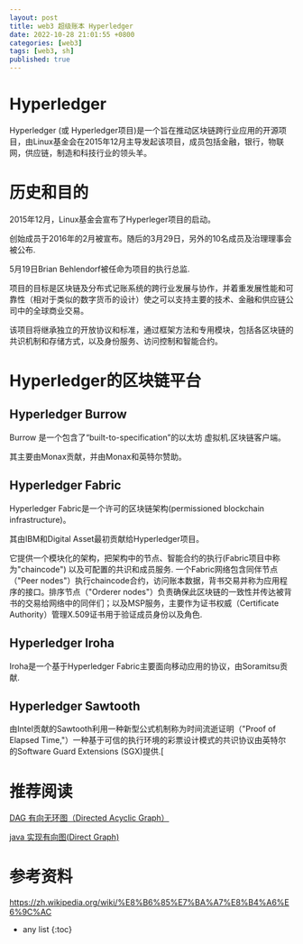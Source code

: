 ```yaml
---
layout: post
title: web3 超级账本 Hyperledger
date: 2022-10-28 21:01:55 +0800
categories: [web3]
tags: [web3, sh]
published: true
---
```


# Hyperledger 

Hyperledger (或 Hyperledger项目)是一个旨在推动区块链跨行业应用的开源项目，由Linux基金会在2015年12月主导发起该项目，成员包括金融，银行，物联网，供应链，制造和科技行业的领头羊。


# 历史和目的

2015年12月，Linux基金会宣布了Hyperleger项目的启动。

创始成员于2016年的2月被宣布。随后的3月29日，另外的10名成员及治理理事会被公布.

5月19日Brian Behlendorf被任命为项目的执行总监.

项目的目标是区块链及分布式记账系统的跨行业发展与协作，并着重发展性能和可靠性（相对于类似的数字货币的设计）使之可以支持主要的技术、金融和供应链公司中的全球商业交易。

该项目将继承独立的开放协议和标准，通过框架方法和专用模块，包括各区块链的共识机制和存储方式，以及身份服务、访问控制和智能合约。

# Hyperledger的区块链平台

## Hyperledger Burrow

Burrow 是一个包含了“built-to-specification”的以太坊 虚拟机.区块链客户端。

其主要由Monax贡献，并由Monax和英特尔赞助。

## Hyperledger Fabric

Hyperledger Fabric是一个许可的区块链架构(permissioned blockchain infrastructure)。

其由IBM和Digital Asset最初贡献给Hyperledger项目。

它提供一个模块化的架构，把架构中的节点、智能合约的执行(Fabric项目中称为"chaincode") 以及可配置的共识和成员服务. 一个Fabric网络包含同伴节点（"Peer nodes"）执行chaincode合约，访问账本数据，背书交易并称为应用程序的接口。排序节点（"Orderer nodes"）负责确保此区块链的一致性并传达被背书的交易给网络中的同伴们；以及MSP服务，主要作为证书权威（Certificate Authority）管理X.509证书用于验证成员身份以及角色.

## Hyperledger Iroha

Iroha是一个基于Hyperledger Fabric主要面向移动应用的协议，由Soramitsu贡献.

## Hyperledger Sawtooth

由Intel贡献的Sawtooth利用一种新型公式机制称为时间流逝证明（"Proof of Elapsed Time,"）一种基于可信的执行环境的彩票设计模式的共识协议由英特尔的Software Guard Extensions (SGX)提供.[

# 推荐阅读

[DAG 有向无环图（Directed Acyclic Graph）](https://houbb.github.io/2020/01/23/data-struct-learn-03-dag)

[java 实现有向图(Direct Graph)](https://houbb.github.io/2020/01/23/data-struct-learn-03-direct-graph)

# 参考资料

https://zh.wikipedia.org/wiki/%E8%B6%85%E7%BA%A7%E8%B4%A6%E6%9C%AC

* any list
{:toc}